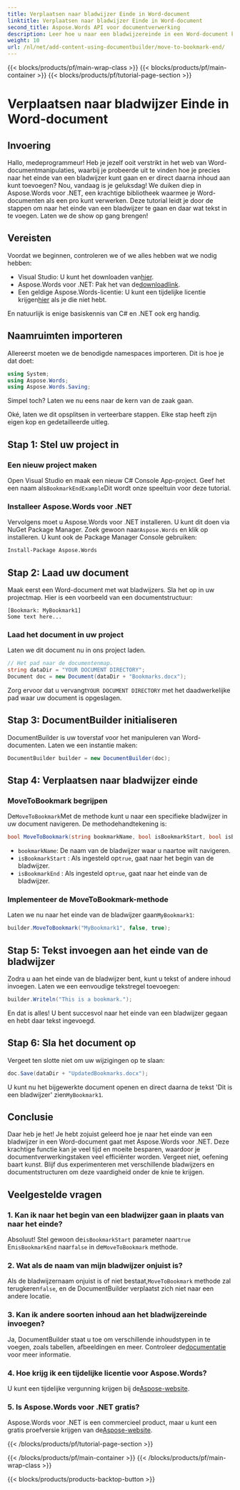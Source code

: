 ```yaml
---
title: Verplaatsen naar bladwijzer Einde in Word-document
linktitle: Verplaatsen naar bladwijzer Einde in Word-document
second_title: Aspose.Words API voor documentverwerking
description: Leer hoe u naar een bladwijzereinde in een Word-document kunt gaan met Aspose.Words voor .NET. Volg onze gedetailleerde, stapsgewijze handleiding voor nauwkeurige documentmanipulatie.
weight: 10
url: /nl/net/add-content-using-documentbuilder/move-to-bookmark-end/
---
```


{{< blocks/products/pf/main-wrap-class >}}
{{< blocks/products/pf/main-container >}}
{{< blocks/products/pf/tutorial-page-section >}}

# Verplaatsen naar bladwijzer Einde in Word-document

## Invoering

Hallo, medeprogrammeur! Heb je jezelf ooit verstrikt in het web van Word-documentmanipulaties, waarbij je probeerde uit te vinden hoe je precies naar het einde van een bladwijzer kunt gaan en er direct daarna inhoud aan kunt toevoegen? Nou, vandaag is je geluksdag! We duiken diep in Aspose.Words voor .NET, een krachtige bibliotheek waarmee je Word-documenten als een pro kunt verwerken. Deze tutorial leidt je door de stappen om naar het einde van een bladwijzer te gaan en daar wat tekst in te voegen. Laten we de show op gang brengen!

## Vereisten

Voordat we beginnen, controleren we of we alles hebben wat we nodig hebben:

-  Visual Studio: U kunt het downloaden van[hier](https://visualstudio.microsoft.com/).
-  Aspose.Words voor .NET: Pak het van de[downloadlink](https://releases.aspose.com/words/net/).
-  Een geldige Aspose.Words-licentie: U kunt een tijdelijke licentie krijgen[hier](https://purchase.aspose.com/temporary-license/) als je die niet hebt.

En natuurlijk is enige basiskennis van C# en .NET ook erg handig.

## Naamruimten importeren

Allereerst moeten we de benodigde namespaces importeren. Dit is hoe je dat doet:

```csharp
using System;
using Aspose.Words;
using Aspose.Words.Saving;
```

Simpel toch? Laten we nu eens naar de kern van de zaak gaan.

Oké, laten we dit opsplitsen in verteerbare stappen. Elke stap heeft zijn eigen kop en gedetailleerde uitleg.

## Stap 1: Stel uw project in

### Een nieuw project maken

 Open Visual Studio en maak een nieuw C# Console App-project. Geef het een naam als`BookmarkEndExample`Dit wordt onze speeltuin voor deze tutorial.

### Installeer Aspose.Words voor .NET

 Vervolgens moet u Aspose.Words voor .NET installeren. U kunt dit doen via NuGet Package Manager. Zoek gewoon naar`Aspose.Words` en klik op installeren. U kunt ook de Package Manager Console gebruiken:

```bash
Install-Package Aspose.Words
```

## Stap 2: Laad uw document

Maak eerst een Word-document met wat bladwijzers. Sla het op in uw projectmap. Hier is een voorbeeld van een documentstructuur:

```plaintext
[Bookmark: MyBookmark1]
Some text here...
```

### Laad het document in uw project

Laten we dit document nu in ons project laden.

```csharp
// Het pad naar de documentenmap.
string dataDir = "YOUR DOCUMENT DIRECTORY";
Document doc = new Document(dataDir + "Bookmarks.docx");
```

 Zorg ervoor dat u vervangt`YOUR DOCUMENT DIRECTORY` met het daadwerkelijke pad waar uw document is opgeslagen.

## Stap 3: DocumentBuilder initialiseren

DocumentBuilder is uw toverstaf voor het manipuleren van Word-documenten. Laten we een instantie maken:

```csharp
DocumentBuilder builder = new DocumentBuilder(doc);
```

## Stap 4: Verplaatsen naar bladwijzer einde

### MoveToBookmark begrijpen

 De`MoveToBookmark`Met de methode kunt u naar een specifieke bladwijzer in uw document navigeren. De methodehandtekening is:

```csharp
bool MoveToBookmark(string bookmarkName, bool isBookmarkStart, bool isBookmarkEnd);
```

- `bookmarkName`: De naam van de bladwijzer waar u naartoe wilt navigeren.
- `isBookmarkStart` : Als ingesteld op`true`, gaat naar het begin van de bladwijzer.
- `isBookmarkEnd` : Als ingesteld op`true`, gaat naar het einde van de bladwijzer.

### Implementeer de MoveToBookmark-methode

 Laten we nu naar het einde van de bladwijzer gaan`MyBookmark1`:

```csharp
builder.MoveToBookmark("MyBookmark1", false, true);
```

## Stap 5: Tekst invoegen aan het einde van de bladwijzer


Zodra u aan het einde van de bladwijzer bent, kunt u tekst of andere inhoud invoegen. Laten we een eenvoudige tekstregel toevoegen:

```csharp
builder.Writeln("This is a bookmark.");
```

En dat is alles! U bent succesvol naar het einde van een bladwijzer gegaan en hebt daar tekst ingevoegd.

## Stap 6: Sla het document op


Vergeet ten slotte niet om uw wijzigingen op te slaan:

```csharp
doc.Save(dataDir + "UpdatedBookmarks.docx");
```

 U kunt nu het bijgewerkte document openen en direct daarna de tekst 'Dit is een bladwijzer' zien`MyBookmark1`.

## Conclusie

Daar heb je het! Je hebt zojuist geleerd hoe je naar het einde van een bladwijzer in een Word-document gaat met Aspose.Words voor .NET. Deze krachtige functie kan je veel tijd en moeite besparen, waardoor je documentverwerkingstaken veel efficiënter worden. Vergeet niet, oefening baart kunst. Blijf dus experimenteren met verschillende bladwijzers en documentstructuren om deze vaardigheid onder de knie te krijgen.

## Veelgestelde vragen

### 1. Kan ik naar het begin van een bladwijzer gaan in plaats van naar het einde?

 Absoluut! Stel gewoon de`isBookmarkStart` parameter naar`true` En`isBookmarkEnd` naar`false` in de`MoveToBookmark` methode.

### 2. Wat als de naam van mijn bladwijzer onjuist is?

 Als de bladwijzernaam onjuist is of niet bestaat,`MoveToBookmark` methode zal terugkeren`false`, en de DocumentBuilder verplaatst zich niet naar een andere locatie.

### 3. Kan ik andere soorten inhoud aan het bladwijzereinde invoegen?

 Ja, DocumentBuilder staat u toe om verschillende inhoudstypen in te voegen, zoals tabellen, afbeeldingen en meer. Controleer de[documentatie](https://reference.aspose.com/words/net/) voor meer informatie.

### 4. Hoe krijg ik een tijdelijke licentie voor Aspose.Words?

 U kunt een tijdelijke vergunning krijgen bij de[Aspose-website](https://purchase.aspose.com/temporary-license/).

### 5. Is Aspose.Words voor .NET gratis?

Aspose.Words voor .NET is een commercieel product, maar u kunt een gratis proefversie krijgen van de[Aspose-website](https://releases.aspose.com/).

{{< /blocks/products/pf/tutorial-page-section >}}

{{< /blocks/products/pf/main-container >}}
{{< /blocks/products/pf/main-wrap-class >}}

{{< blocks/products/products-backtop-button >}}
